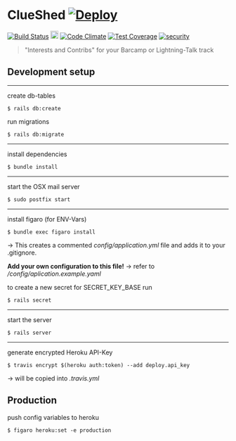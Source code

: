 # ClueShed [![Deploy](https://www.herokucdn.com/deploy/button.png)](https://heroku.com/deploy)

[![Build Status](https://travis-ci.org/conc-at/clueshed.svg?branch=master)](https://travis-ci.org/conc-at/clueshed)
<a href="https://zenhub.io"><img src="https://raw.githubusercontent.com/ZenHubIO/support/master/zenhub-badge.png" height="18px"></a>
[![Code Climate](https://codeclimate.com/github/conc-at/clueshed/badges/gpa.svg)](https://codeclimate.com/github/conc-at/clueshed)
[![Test Coverage](https://codeclimate.com/github/conc-at/clueshed/badges/coverage.svg)](https://codeclimate.com/github/conc-at/clueshed)
[![security](https://hakiri.io/github/conc-at/clueshed/master.svg)](https://hakiri.io/github/conc-at/clueshed/master)

> "Interests and Contribs" for your Barcamp or Lightning-Talk track

## Development setup

---
create db-tables
```shell
$ rails db:create
```

run migrations
```shell
$ rails db:migrate
```
---

install dependencies
```shell
$ bundle install
```
---

start the OSX mail server
```shell
$ sudo postfix start
```
---
install figaro (for ENV-Vars)
```shell
$ bundle exec figaro install
```
-> This creates a commented *config/application.yml* file and adds it to your .gitignore.

__Add your own configuration to this file!__
-> refer to */config/aplication.example.yaml*

to create a new secret for SECRET_KEY_BASE run
```shell
$ rails secret
```
---
start the server
```shell
$ rails server
````
---
generate encrypted Heroku API-Key
```shell
$ travis encrypt $(heroku auth:token) --add deploy.api_key
```
-> will be copied into *.travis.yml*

## Production

push config variables to heroku
```shell
$ figaro heroku:set -e production
```


